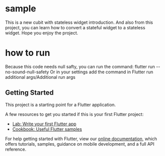 # sample

This is a new cubit with stateless widget introduction.
And also from this project, you can learn how to convert a stateful widget to a stateless widget.
Hope you enjoy the project.

# how to run
Because this code needs null safty, you can run the command: flutter run --no-sound-null-safety
Or in your settings add the command in Flutter run additional args/Additional run args
## Getting Started

This project is a starting point for a Flutter application.

A few resources to get you started if this is your first Flutter project:

- [Lab: Write your first Flutter app](https://flutter.dev/docs/get-started/codelab)
- [Cookbook: Useful Flutter samples](https://flutter.dev/docs/cookbook)

For help getting started with Flutter, view our
[online documentation](https://flutter.dev/docs), which offers tutorials,
samples, guidance on mobile development, and a full API reference.
